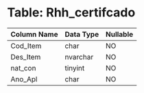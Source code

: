 # Table: Rhh_certifcado

| Column Name | Data Type | Nullable |
|-------------|-----------|----------|
| Cod_Item | char | NO |
| Des_Item | nvarchar | NO |
| nat_con | tinyint | NO |
| Ano_Apl | char | NO |
